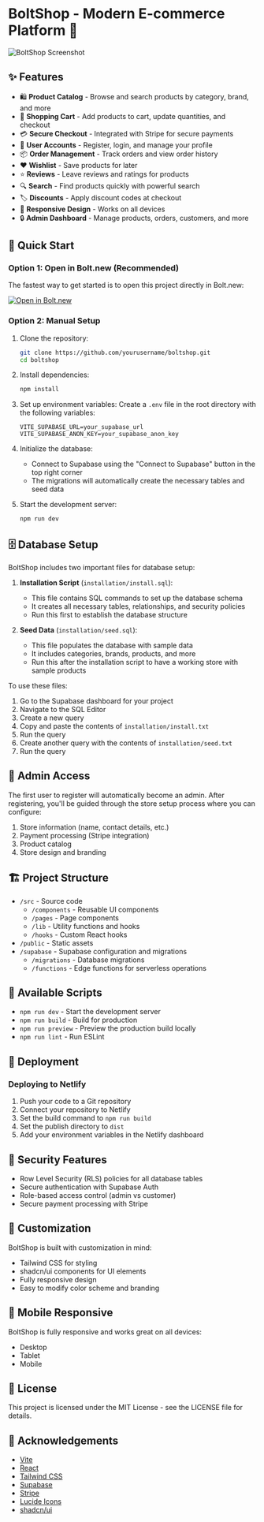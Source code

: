 # BoltShop - Modern E-commerce Platform 🚀

![BoltShop Screenshot](https://images.pexels.com/photos/5632402/pexels-photo-5632402.jpeg?auto=compress&cs=tinysrgb&w=1200)

## ✨ Features

- 🛍️ **Product Catalog** - Browse and search products by category, brand, and more
- 🛒 **Shopping Cart** - Add products to cart, update quantities, and checkout
- 💳 **Secure Checkout** - Integrated with Stripe for secure payments
- 👤 **User Accounts** - Register, login, and manage your profile
- 📦 **Order Management** - Track orders and view order history
- ❤️ **Wishlist** - Save products for later
- ⭐ **Reviews** - Leave reviews and ratings for products
- 🔍 **Search** - Find products quickly with powerful search
- 🏷️ **Discounts** - Apply discount codes at checkout
- 📱 **Responsive Design** - Works on all devices
- 🔒 **Admin Dashboard** - Manage products, orders, customers, and more

## 🚀 Quick Start

### Option 1: Open in Bolt.new (Recommended)

The fastest way to get started is to open this project directly in Bolt.new:

[![Open in Bolt.new](https://img.shields.io/badge/Open%20in-Bolt.new-blue?style=for-the-badge&logo=data:image/png;base64,iVBORw0KGgoAAAANSUhEUgAAABAAAAAQCAYAAAAf8/9hAAAACXBIWXMAAAsTAAALEwEAmpwYAAAAAXNSR0IArs4c6QAAAARnQU1BAACxjwv8YQUAAADISURBVHgBrZLNDYIwFMffqwM4giM4Ag7ACEQSJmAEN2ADZQMdwQ10A93AEZwAEk78QiMJpfYlL/l/vY++9xpCCAaMgqZp9sT3J2gNsgVLYJoVZgWWwDQrzAosgWlWmBVYAtOsMCuwBKZZYVZgCUyzwqzAEphmhVmBJTDNCrMCS2CaFWYFlsA0K8wKLIFpVpgVWALTrDArsASmWWFWYAlMs8KswBKYZoVZgSUwzQqzAktgmhVmBZbANCvMCiyBaVaYFVgC06wwK7AEpllhVvgCQE5rR8khgUAAAAAASUVORK5CYII=)](https://bolt.new/~/github.com/josezuma/boltshop/)

### Option 2: Manual Setup

1. Clone the repository:
   ```bash
   git clone https://github.com/yourusername/boltshop.git
   cd boltshop
   ```

2. Install dependencies:
   ```bash
   npm install
   ```

3. Set up environment variables:
   Create a `.env` file in the root directory with the following variables:
   ```
   VITE_SUPABASE_URL=your_supabase_url
   VITE_SUPABASE_ANON_KEY=your_supabase_anon_key
   ```

4. Initialize the database:
   - Connect to Supabase using the "Connect to Supabase" button in the top right corner
   - The migrations will automatically create the necessary tables and seed data

5. Start the development server:
   ```bash
   npm run dev
   ```

## 🗄️ Database Setup

BoltShop includes two important files for database setup:

1. **Installation Script** (`installation/install.sql`):
   - This file contains SQL commands to set up the database schema
   - It creates all necessary tables, relationships, and security policies
   - Run this first to establish the database structure

2. **Seed Data** (`installation/seed.sql`):
   - This file populates the database with sample data
   - It includes categories, brands, products, and more
   - Run this after the installation script to have a working store with sample products

To use these files:

1. Go to the Supabase dashboard for your project
2. Navigate to the SQL Editor
3. Create a new query
4. Copy and paste the contents of `installation/install.txt`
5. Run the query
6. Create another query with the contents of `installation/seed.txt`
7. Run the query

## 👑 Admin Access

The first user to register will automatically become an admin. After registering, you'll be guided through the store setup process where you can configure:

1. Store information (name, contact details, etc.)
2. Payment processing (Stripe integration)
3. Product catalog
4. Store design and branding

## 🏗️ Project Structure

- `/src` - Source code
  - `/components` - Reusable UI components
  - `/pages` - Page components
  - `/lib` - Utility functions and hooks
  - `/hooks` - Custom React hooks
- `/public` - Static assets
- `/supabase` - Supabase configuration and migrations
  - `/migrations` - Database migrations
  - `/functions` - Edge functions for serverless operations

## 📜 Available Scripts

- `npm run dev` - Start the development server
- `npm run build` - Build for production
- `npm run preview` - Preview the production build locally
- `npm run lint` - Run ESLint

## 🚀 Deployment

### Deploying to Netlify

1. Push your code to a Git repository
2. Connect your repository to Netlify
3. Set the build command to `npm run build`
4. Set the publish directory to `dist`
5. Add your environment variables in the Netlify dashboard

## 🔐 Security Features

- Row Level Security (RLS) policies for all database tables
- Secure authentication with Supabase Auth
- Role-based access control (admin vs customer)
- Secure payment processing with Stripe

## 🎨 Customization

BoltShop is built with customization in mind:

- Tailwind CSS for styling
- shadcn/ui components for UI elements
- Fully responsive design
- Easy to modify color scheme and branding

## 📱 Mobile Responsive

BoltShop is fully responsive and works great on all devices:

- Desktop
- Tablet
- Mobile

## 📝 License

This project is licensed under the MIT License - see the LICENSE file for details.

## 🙏 Acknowledgements

- [Vite](https://vitejs.dev/)
- [React](https://reactjs.org/)
- [Tailwind CSS](https://tailwindcss.com/)
- [Supabase](https://supabase.io/)
- [Stripe](https://stripe.com/)
- [Lucide Icons](https://lucide.dev/)
- [shadcn/ui](https://ui.shadcn.com/)